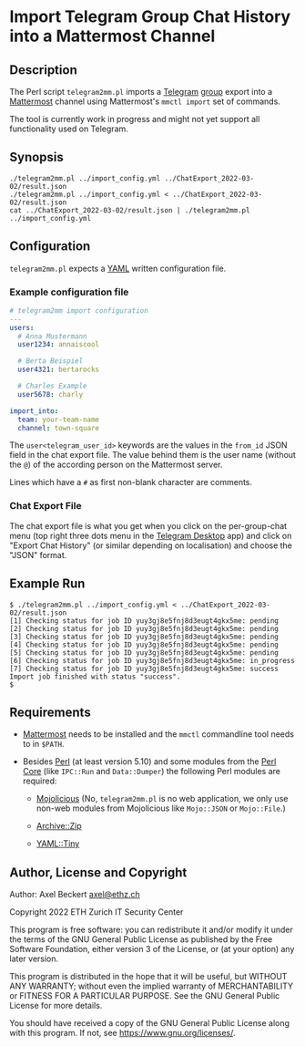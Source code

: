 Import Telegram Group Chat History into a Mattermost Channel
============================================================

Description
-----------

The Perl script `telegram2mm.pl` imports a
[Telegram](https://telegram.org/)
[group](https://telegram.org/faq?setln=en#q-what-39s-the-difference-between-groups-and-channels)
export into a [Mattermost](https://mattermost.com/) channel using
Mattermost's `mmctl import` set of commands.

The tool is currently work in progress and might not yet support all
functionality used on Telegram.

Synopsis
--------

```
./telegram2mm.pl ../import_config.yml ../ChatExport_2022-03-02/result.json
./telegram2mm.pl ../import_config.yml < ../ChatExport_2022-03-02/result.json
cat ../ChatExport_2022-03-02/result.json | ./telegram2mm.pl ../import_config.yml
```


Configuration
-------------

`telegram2mm.pl` expects a [YAML](https://yaml.org/) written configuration file.

### Example configuration file

```yaml
# telegram2mm import configuration
---
users:
  # Anna Mustermann
  user1234: annaiscool

  # Berta Beispiel
  user4321: bertarocks

  # Charles Example
  user5678: charly

import_into:
  team: your-team-name
  channel: town-square
```

The `user<telegram_user_id>` keywords are the values in the `from_id`
JSON field in the chat export file. The value behind them is the user
name (without the `@`) of the according person on the Mattermost
server.

Lines which have a `#` as first non-blank character are comments.

### Chat Export File

The chat export file is what you get when you click on the
per-group-chat menu (top right three dots menu in the [Telegram
Desktop](https://desktop.telegram.org/) app) and click on "Export Chat
History" (or similar depending on localisation) and choose the "JSON"
format.


Example Run
-----------

```
$ ./telegram2mm.pl ../import_config.yml < ../ChatExport_2022-03-02/result.json
[1] Checking status for job ID yuy3gj8e5fnj8d3eugt4gkx5me: pending
[2] Checking status for job ID yuy3gj8e5fnj8d3eugt4gkx5me: pending
[3] Checking status for job ID yuy3gj8e5fnj8d3eugt4gkx5me: pending
[4] Checking status for job ID yuy3gj8e5fnj8d3eugt4gkx5me: pending
[5] Checking status for job ID yuy3gj8e5fnj8d3eugt4gkx5me: pending
[6] Checking status for job ID yuy3gj8e5fnj8d3eugt4gkx5me: in_progress
[7] Checking status for job ID yuy3gj8e5fnj8d3eugt4gkx5me: success
Import job finished with status "success".
$
```


Requirements
------------

* [Mattermost](https://mattermost.com/) needs to be installed and the
  `mmctl` commandline tool needs to in `$PATH`.

* Besides [Perl](https://www.perl.org/) (at least version 5.10) and
  some modules from the [Perl
  Core](https://www.perl.com/article/what-is-the-perl-core-/) (like
  `IPC::Run` and `Data::Dumper`) the following Perl modules are
  required:

  * [Mojolicious](https://mojolicious.org/) (No, `telegram2mm.pl` is
    no web application, we only use non-web modules from Mojolicious
    like `Mojo::JSON` or `Mojo::File`.)

  * [Archive::Zip](https://metacpan.org/dist/Archive-Zip)

  * [YAML::Tiny](https://metacpan.org/dist/YAML-Tiny)


Author, License and Copyright
-----------------------------

Author: Axel Beckert <axel@ethz.ch>

Copyright 2022 ETH Zurich IT Security Center

This program is free software: you can redistribute it and/or modify
it under the terms of the GNU General Public License as published by
the Free Software Foundation, either version 3 of the License, or
(at your option) any later version.

This program is distributed in the hope that it will be useful,
but WITHOUT ANY WARRANTY; without even the implied warranty of
MERCHANTABILITY or FITNESS FOR A PARTICULAR PURPOSE.  See the
GNU General Public License for more details.

You should have received a copy of the GNU General Public License
along with this program.  If not, see https://www.gnu.org/licenses/.
